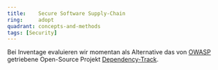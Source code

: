 ```yaml
---
title:    Secure Software Supply-Chain  
ring:     adopt  
quadrant: concepts-and-methods
tags: [Security]
---
```


Bei Inventage evaluieren wir momentan als Alternative das von [OWASP][owasp] getriebene Open-Source Projekt [Dependency-Track][dependency-track].

[owasp]: https://owasp.org/
[dependency-track]: https://dependencytrack.org/
